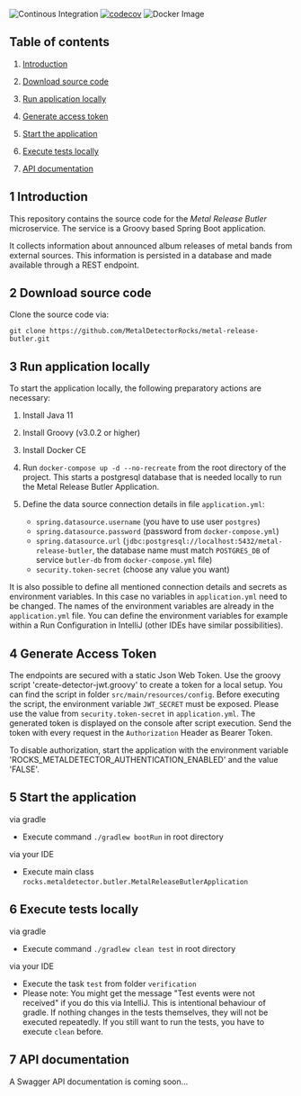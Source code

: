 ![Continous Integration](https://github.com/MetalDetectorRocks/metal-release-butler/workflows/Continous%20Integration/badge.svg)
[![codecov](https://codecov.io/gh/MetalDetectorRocks/metal-release-butler/branch/master/graph/badge.svg)](https://codecov.io/gh/MetalDetectorRocks/metal-release-butler)
![Docker Image](https://github.com/MetalDetectorRocks/metal-release-butler/workflows/Docker%20Image/badge.svg)

## Table of contents
1. [ Introduction ](#introduction)

2. [ Download source code ](#download-source-code)

3. [ Run application locally ](#run-application-locally)

4. [ Generate access token ](#generate-access-token)

5. [ Start the application ](#start-application)

6. [ Execute tests locally ](#execute-tests-locally)

7. [ API documentation ](#api-documentation)

<a name="introduction"></a>
## 1 Introduction
This repository contains the source code for the _Metal Release Butler_ microservice. The service is a Groovy based Spring Boot application. 

It collects information about announced album releases of metal bands from external sources. This information is persisted in a database and made available through a REST endpoint.  

<a name="download-source-code"></a>
## 2 Download source code

Clone the source code via:

```
git clone https://github.com/MetalDetectorRocks/metal-release-butler.git
```

<a name="run-application-locally"></a>
## 3 Run application locally

To start the application locally, the following preparatory actions are necessary:

1. Install Java 11

2. Install Groovy (v3.0.2 or higher)

3. Install Docker CE

4. Run `docker-compose up -d --no-recreate` from the root directory of the project. This starts a postgresql database that is needed locally to run the Metal Release Butler Application.

5. Define the data source connection details in file `application.yml`:
    - `spring.datasource.username` (you have to use user `postgres`)
    - `spring.datasource.password` (password from `docker-compose.yml`)
    - `spring.datasource.url` (`jdbc:postgresql://localhost:5432/metal-release-butler`, the database name must match `POSTGRES_DB` of service `butler-db` from `docker-compose.yml` file)
    - `security.token-secret` (choose any value you want)

It is also possible to define all mentioned connection details and secrets as environment variables. In this case no variables in `application.yml` need to be changed. The names of the environment variables are already in the `application.yml` file. You can define the environment variables for example within a Run Configuration in IntelliJ (other IDEs have similar possibilities).

<a name="generate-access-token"></a>
## 4 Generate Access Token

The endpoints are secured with a static Json Web Token. Use the groovy script 'create-detector-jwt.groovy' to create a token for a local setup. You can find the script in folder `src/main/resources/config`.
Before executing the script, the environment variable `JWT_SECRET` must be exposed. Please use the value from `security.token-secret` in `application.yml`.
The generated token is displayed on the console after script execution. Send the token with every request in the `Authorization` Header as Bearer Token.

To disable authorization, start the application with the environment variable 'ROCKS_METALDETECTOR_AUTHENTICATION_ENABLED' and the value 'FALSE'.

<a name="start-application"></a>
## 5 Start the application

via gradle
- Execute command `./gradlew bootRun` in root directory

via your IDE
- Execute main class `rocks.metaldetector.butler.MetalReleaseButlerApplication`

<a name="execute-tests-locally"></a>
## 6 Execute tests locally

via gradle
- Execute command `./gradlew clean test` in root directory

via your IDE
- Execute the task `test` from folder `verification`
- Please note: You might get the message "Test events were not received" if you do this via IntelliJ. This is intentional behaviour of gradle. If nothing changes in the tests themselves, they will not be executed repeatedly. If you still want to run the tests, you have to execute `clean` before.

<a name="api-documentation"></a>
## 7 API documentation

A Swagger API documentation is coming soon...